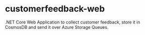 # customerfeedback-web
.NET Core Web Application to collect customer feedback, store it in CosmosDB and send it over Azure Storage Queues.
